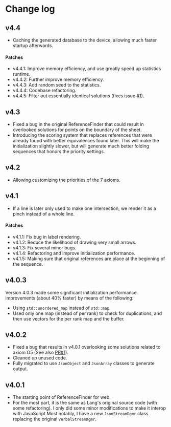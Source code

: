 
# Change log

## v4.4

- Caching the generated database to the device, allowing much faster startup afterwards.

#### Patches
- v4.4.1: Improve memory efficiency, and use greatly speed up statistics runtime.
- v4.4.2: Further improve memory efficiency.
- v4.4.3: Add random seed to the statistics.
- v4.4.4: Codebase refactoring.
- v4.4.5: Filter out essentially identical solutions (fixes issue [#1](https://github.com/MuTsunTsai/reference-finder/issues/1)).

## v4.3

- Fixed a bug in the original ReferenceFinder that could result in overlooked solutions for points on the boundary of the sheet.
- Introducing the scoring system that replaces references that were already found with better equivalences found later. This will make the initialization slightly slower, but will generate much better folding sequences that honors the priority settings.

## v4.2

- Allowing customizing the priorities of the 7 axioms.

## v4.1

- If a line is later only used to make one intersection, we render it as a pinch instead of a whole line.

#### Patches
- v4.1.1: Fix bug in label rendering.
- v4.1.2: Reduce the likelihood of drawing very small arrows.
- v4.1.3: Fix several minor bugs.
- v4.1.4: Refactoring and improve initialization performance.
- v4.1.5: Making sure that original references are place at the beginning of the sequence.

## v4.0.3

Version 4.0.3 made some significant initialization performance improvements (about 40% faster) by means of the following:

- Using `std::unordered_map` instead of `std::map`.
- Used only one map (instead of per rank) to check for duplications, and then use vectors for the per rank map and the buffer.

## v4.0.2

- Fixed a bug that results in v4.0.1 overlooking some solutions related to axiom O5 (See also [PR#1](https://github.com/bugfolder/ReferenceFinder/pull/1)).
- Cleaned up unused code.
- Fully migrated to use `JsonObject` and `JsonArray` classes to generate output.

## v4.0.1

- The starting point of ReferenceFinder for web.
- For the most part, it is the same as Lang's original source code (with some refactoring).
	I only did some minor modifications to make it interop with JavaScript.Most notably, I have a new `JsonStreamDgmr` class replacing the original `VerbalStreamDgmr`.
